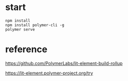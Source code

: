 # start

```
npm install
npm install polymer-cli -g
polymer serve
```

# reference

https://github.com/PolymerLabs/lit-element-build-rollup

https://lit-element.polymer-project.org/try
